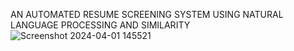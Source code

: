 AN AUTOMATED RESUME SCREENING SYSTEM USING NATURAL LANGUAGE PROCESSING AND SIMILARITY
![Screenshot 2024-04-01 145521](https://github.com/YallaBhanuKarthik/IIDT/assets/109821772/a7e97326-5e8e-46b0-82e4-2a012340f3e9)

